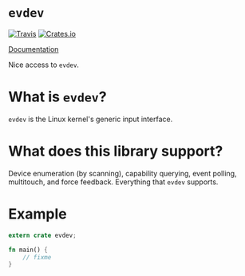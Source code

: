 `evdev`
=======

[![Travis](https://img.shields.io/travis/cmr/evdev.svg?style=flat-square)](https://travis-ci.org/cmr/ioctl)
[![Crates.io](https://img.shields.io/crates/v/evdev.svg?style=flat-square)](https://crates.io/crates/ioctl)

[Documentation](https://cmr.github.io/evdev)

Nice access to `evdev`.

What is `evdev`?
===================

`evdev` is the Linux kernel's generic input interface.

What does this library support?
===============================

Device enumeration (by scanning), capability querying, event polling,
multitouch, and force feedback. Everything that `evdev` supports.

Example
=======

```rust
extern crate evdev;

fn main() {
    // fixme
}
```
